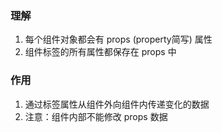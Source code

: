 ### 理解
1. 每个组件对象都会有 props (property简写) 属性
2. 组件标签的所有属性都保存在 props 中

### 作用
1. 通过标签属性从组件外向组件内传递变化的数据
2. 注意：组件内部不能修改 props 数据
